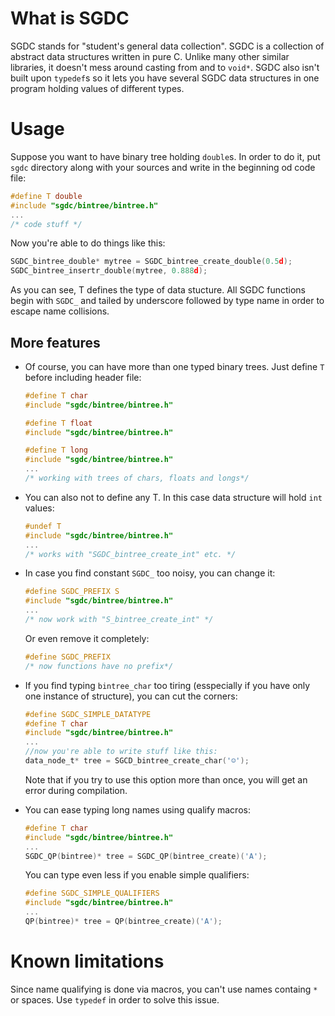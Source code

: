 # What is SGDC
SGDC stands for "student's general data collection". SGDC is a collection of abstract data structures written in pure C. Unlike many other similar libraries, it doesn't mess around casting from and to `void*`. SGDC also isn't built upon `typedef`s so it lets you have several SGDC data structures in one program holding values of different types.

# Usage
Suppose you want to have binary tree holding `double`s. In order to do it, put `sgdc` directory along with your sources and write in the beginning od code file:
```C
#define T double
#include "sgdc/bintree/bintree.h"
...
/* code stuff */
```
Now you're able to do things like this:
```C
SGDC_bintree_double* mytree = SGDC_bintree_create_double(0.5d);
SGDC_bintree_insertr_double(mytree, 0.888d);
```
As you can see, T defines the type of data stucture. All SGDC functions begin with `SGDC_` and tailed by underscore followed by type name in order to escape name collisions.

## More features
* Of course, you can have more than one typed binary trees. Just define `T` before including header file:

  ````C
  #define T char
  #include "sgdc/bintree/bintree.h"

  #define T float
  #include "sgdc/bintree/bintree.h"

  #define T long
  #include "sgdc/bintree/bintree.h"
  ...
  /* working with trees of chars, floats and longs*/
  ````

* You can also not to define any T. In this case data structure will hold `int` values:

  ````C
  #undef T
  #include "sgdc/bintree/bintree.h"
  ...
  /* works with "SGDC_bintree_create_int" etc. */
  ````

* In case you find constant `SGDC_` too noisy, you can change it:

  ````C
  #define SGDC_PREFIX S
  #include "sgdc/bintree/bintree.h"
  ...
  /* now work with "S_bintree_create_int" */
  ````

    Or even remove it completely:

  ````C
  #define SGDC_PREFIX
  /* now functions have no prefix*/
  ````

* If you find typing `bintree_char` too tiring (esspecially if you have only one instance of structure), you can cut the corners:

  ````C
  #define SGDC_SIMPLE_DATATYPE
  #define T char
  #include "sgdc/bintree/bintree.h"
  ...
  //now you're able to write stuff like this:
  data_node_t* tree = SGCD_bintree_create_char('☺');
  ````
  
  Note that if you try to use this option more than once, you will get an error during compilation.

* You can ease typing long names using qualify macros:

  ````C
  #define T char
  #include "sgdc/bintree/bintree.h"
  ...
  SGDC_QP(bintree)* tree = SGDC_QP(bintree_create)('A');
  ````

    You can type even less if you enable simple qualifiers:
    
  ````C
  #define SGDC_SIMPLE_QUALIFIERS
  #include "sgdc/bintree/bintree.h"
  ...
  QP(bintree)* tree = QP(bintree_create)('A');
  ````

# Known limitations
Since name qualifying is done via macros, you can't use names containg `*` or spaces. Use `typedef` in order to solve this issue.
